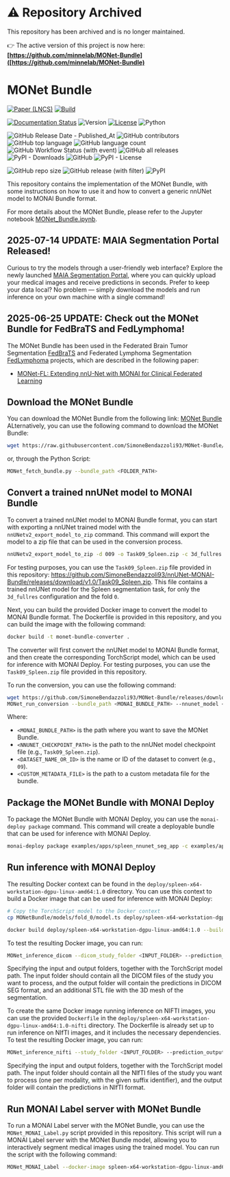 # ⚠️ Repository Archived

This repository has been archived and is no longer maintained.

👉 The active version of this project is now here:
**[https://github.com/minnelab/MONet-Bundle]([https://github.com/minnelab/MONet-Bundle)**

# MONet Bundle

[![Paper (LNCS)](https://img.shields.io/badge/Publication-LNCS%20Paper-green)](https://link.springer.com/chapter/10.1007/978-3-032-05663-4_10)
[![Build](https://github.com/minnelab/MONet-Bundle/actions/workflows/build.yaml/badge.svg)](https://github.com/SimoneBendazzoli93/MONet-Bundle/actions/workflows/build.yaml)

[![Documentation Status](https://readthedocs.org/projects/monet-bundle/badge/?version=latest)](https://monet-bundle.readthedocs.io/en/latest/?badge=latest)
![Version](https://img.shields.io/badge/MONet-v1.0-blue)
[![License](https://img.shields.io/badge/license-GPL%203.0-green.svg)](https://opensource.org/licenses/GPL-3.0)
![Python](https://img.shields.io/badge/python-3.10+-orange)


![GitHub Release Date - Published_At](https://img.shields.io/github/release-date/SimoneBendazzoli93/MONet-Bundle?logo=github)
![GitHub contributors](https://img.shields.io/github/contributors/SimoneBendazzoli93/MONet-Bundle?logo=github)
![GitHub top language](https://img.shields.io/github/languages/top/SimoneBendazzoli93/MONet-Bundle?logo=github)
![GitHub language count](https://img.shields.io/github/languages/count/SimoneBendazzoli93/MONet-Bundle?logo=github)
![GitHub Workflow Status (with event)](https://img.shields.io/github/actions/workflow/status/SimoneBendazzoli93/MONet-Bundle/publish_release.yaml?logo=github)
![GitHub all releases](https://img.shields.io/github/downloads/SimoneBendazzoli93/MONet-Bundle/total?logo=github)
![PyPI - Downloads](https://img.shields.io/pypi/dm/monet-bundle?logo=pypi)
![GitHub](https://img.shields.io/github/license/SimoneBendazzoli93/MONet-Bundle?logo=github)
![PyPI - License](https://img.shields.io/pypi/l/monet-bundle?logo=pypi)


![GitHub repo size](https://img.shields.io/github/repo-size/SimoneBendazzoli93/MONet-Bundle?logo=github)
![GitHub release (with filter)](https://img.shields.io/github/v/release/SimoneBendazzoli93/MONet-Bundle?logo=github)
![PyPI](https://img.shields.io/pypi/v/monet-bundle?logo=pypi)

This repository contains the implementation of the MONet Bundle, with some instructions on how to use it and how to convert a generic nnUNet model to MONAI Bundle format.

For more details about the MONet Bundle, please refer to the Jupyter notebook [MONet_Bundle.ipynb](./MONet_Bundle.ipynb).

## 2025-07-14 UPDATE: MAIA Segmentation Portal Released!
Curious to try the models through a user-friendly web interface? Explore the newly launched [MAIA Segmentation Portal](MAIA_Segmentation_Portal.md), where you can quickly upload your medical images and receive predictions in seconds. Prefer to keep your data local? No problem — simply download the models and run inference on your own machine with a single command!

## 2025-06-25 UPDATE: Check out the MONet Bundle for FedBraTS and FedLymphoma!
The MONet Bundle has been used in the Federated Brain Tumor Segmentation [FedBraTS](./Projects/FedBraTS/README.md) and Federated Lymphoma Segmentation [FedLymphoma](./Projects/FedLymphoma/README.md) projects, which are described in the following paper:
- [MONet-FL: Extending nnU-Net with MONAI for Clinical Federated Learning](https://link.springer.com/chapter/10.1007/978-3-032-05663-4_10)


## Download the MONet Bundle
You can download the MONet Bundle from the following link: [MONet Bundle](https://raw.githubusercontent.com/SimoneBendazzoli93/MONet-Bundle/main/MONetBundle.zip)
ALternatively, you can use the following command to download the MONet Bundle:
```bash
wget https://raw.githubusercontent.com/SimoneBendazzoli93/MONet-Bundle/main/MONetBundle.zip
```
or, through the Python Script:
```bash
MONet_fetch_bundle.py --bundle_path <FOLDER_PATH>
``` 

## Convert a trained nnUNet model to MONAI Bundle

To convert a trained nnUNet model to MONAI Bundle format, you can start with exporting a nnUNet trained model  with the `nnUNetv2_export_model_to_zip` command. This command will export the model to a zip file that can be used in the conversion process.
```bash
nnUNetv2_export_model_to_zip -d 009 -o Task09_Spleen.zip -c 3d_fullres -tr nnUNetTrainer -p nnUNetPlans -chk checkpoint_final.pth checkpoint_best.pth --not_strict
```
For testing purposes, you can use the `Task09_Spleen.zip` file provided in this repository: https://github.com/SimoneBendazzoli93/nnUNet-MONAI-Bundle/releases/download/v1.0/Task09_Spleen.zip. This file contains a trained nnUNet model for the Spleen segmentation task, for only the `3d_fullres` configuration and the fold `0`.



Next, you can build the provided Docker image to convert the model to MONAI Bundle format. The Dockerfile is provided in this repository, and you can build the image with the following command:

```bash
docker build -t monet-bundle-converter .
```
The converter will first convert the nnUNet model to MONAI Bundle format, and then create the corresponding TorchScript model, which can be used for inference with MONAI Deploy.
For testing purposes, you can use the `Task09_Spleen.zip` file provided in this repository.

To run the conversion, you can use the following command:
```bash
wget https://github.com/SimoneBendazzoli93/MONet-Bundle/releases/download/v1.0/Task09_Spleen.zip
MONet_run_conversion --bundle_path <MONAI_BUNDLE_PATH> --nnunet_model <NNUNET_CHECKPOINT_PATH>.zip --dataset_name_or_id <DATASET_NAME_OR_ID> --metadata_file <CUSTOM_METADATA_FILE>
```
Where:
- `<MONAI_BUNDLE_PATH>` is the path where you want to save the MONet Bundle.
- `<NNUNET_CHECKPOINT_PATH>` is the path to the nnUNet model checkpoint file (e.g., `Task09_Spleen.zip`).
- `<DATASET_NAME_OR_ID>` is the name or ID of the dataset to convert (e.g., `09`).
- `<CUSTOM_METADATA_FILE>` is the path to a custom metadata file for the bundle.

## Package the MONet Bundle with MONAI Deploy
To package the MONet Bundle with MONAI Deploy, you can use the `monai-deploy package` command. This command will create a deployable bundle that can be used for inference with MONAI Deploy.

```bash
monai-deploy package examples/apps/spleen_nnunet_seg_app -c examples/apps/spleen_nnunet_seg_app.yaml -t spleen:1.0 --platform x86_64
```

## Run inference with MONAI Deploy

The resulting Docker context can be found in the `deploy/spleen-x64-workstation-dgpu-linux-amd64:1.0` directory. You can use this context to build a Docker image that can be used for inference with MONAI Deploy:
```bash
# Copy the TorchScript model to the Docker context
cp MONetBundle/models/fold_0/model.ts deploy/spleen-x64-workstation-dgpu-linux-amd64:1.0/models/model/

docker build deploy/spleen-x64-workstation-dgpu-linux-amd64:1.0 --build-arg UID=1000 --build-arg GID=1000 --build-arg UNAME=holoscan -f deploy/spleen-x64-workstation-dgpu-linux-amd64:1.0/Dockerfile -t spleen-x64-workstation-dgpu-linux-amd64:1.0
```

To test the resulting Docker image, you can run:
```bash
MONet_inference_dicom --dicom_study_folder <INPUT_FOLDER> --prediction_output_folder <OUTPUT_DIR> --docker-image maiacloud/spleen-x64-workstation-dgpu-linux-amd64:1.0
```
Specifying the input and output folders, together with the TorchScript model path.
The input folder should contain all the DICOM files of the study you want to process, and the output folder will contain the predictions in DICOM SEG format, and an additional STL file with the 3D mesh of the segmentation.



To create the same Docker image running inference on NIFTI images, you can use the provided `Dockerfile` in the `deploy/spleen-x64-workstation-dgpu-linux-amd64:1.0-nifti` directory. The Dockerfile is already set up to run inference on NIfTI images, and it includes the necessary dependencies.
To test the resulting Docker image, you can run:
```bash
MONet_inference_nifti --study_folder <INPUT_FOLDER> --prediction_output_folder <OUTPUT_DIR> --docker-image maiacloud/spleen-x64-workstation-dgpu-linux-amd64:1.0-nifti
```
Specifying the input and output folders, together with the TorchScript model path.
The input folder should contain all the NIfTI files of the study you want to process (one per modality, with the given suffix identifier), and the output folder will contain the predictions in NIfTI format.

## Run MONAI Label server with MONet Bundle
To run a MONAI Label server with the MONet Bundle, you can use the `MONet_MONAI_Label.py` script provided in this repository. This script will run a MONAI Label server with the MONet Bundle model, allowing you to interactively segment medical images using the trained model.
You can run the script with the following command:
```bash
MONet_MONAI_Label --docker-image spleen-x64-workstation-dgpu-linux-amd64:1.0-label --model_folder MONetBundle/models/fold_0
```
